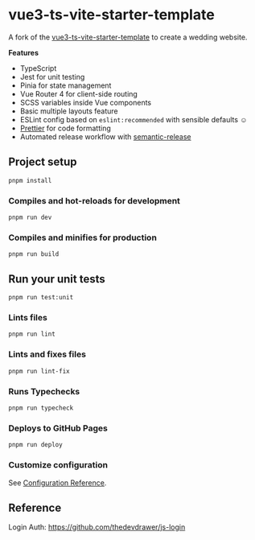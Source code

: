 # vue3-ts-vite-starter-template

A fork of the [vue3-ts-vite-starter-template](https://github.com/kouts/vue3-ts-vite-starter-template) to create a wedding website.

**Features**

- TypeScript
- Jest for unit testing
- Pinia for state management
- Vue Router 4 for client-side routing
- SCSS variables inside Vue components
- Basic multiple layouts feature
- ESLint config based on `eslint:recommended` with sensible defaults :relaxed:
- [Prettier](https://prettier.io/) for code formatting
- Automated release workflow with [semantic-release](https://github.com/semantic-release/semantic-release)

## Project setup

```
pnpm install
```

### Compiles and hot-reloads for development

```
pnpm run dev
```

### Compiles and minifies for production

```
pnpm run build
```

## Run your unit tests

```
pnpm run test:unit
```

### Lints files

```
pnpm run lint
```

### Lints and fixes files

```
pnpm run lint-fix
```

### Runs Typechecks

```
pnpm run typecheck
```

### Deploys to GitHub Pages

```
pnpm run deploy
```

### Customize configuration

See [Configuration Reference](https://vitejs.dev/guide/).

## Reference

Login Auth: https://github.com/thedevdrawer/js-login
